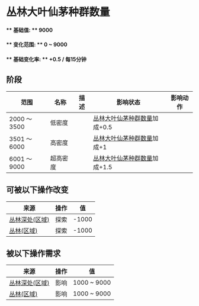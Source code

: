 # 丛林大叶仙茅种群数量  
#### ** 基础值: ** 9000   
#### ** 变化范围: ** 0 ~ 9000  
#### ** 基础变化率: ** +0.5 / 每15分钟  
## 阶段  
范围  |  名称  |  描述  |  影响状态  |  影响动作  
----  |  ----  |  ----  |  ----  |  ----  
2000 ～ 3500  |  低密度  |    |  [丛林大叶仙茅种群数量](WeevilLily_JunglePop.md)加成+0.5  |    
3501 ～ 6000  |  高密度  |    |  [丛林大叶仙茅种群数量](WeevilLily_JunglePop.md)加成+1  |    
6001 ～ 9000  |  超高密度  |    |  [丛林大叶仙茅种群数量](WeevilLily_JunglePop.md)加成+1.5  |    
## 可被以下操作改变  
来源  |  操作  |  值  
----  |  ----  |  ----  
[丛林深处(区域)](DeepJungle.md)  |  探索  |  -1000  
[丛林(区域)](Jungle.md)  |  探索  |  -1000  
## 被以下操作需求  
来源  |  操作  |  值  
----  |  ----  |  ----  
[丛林深处(区域)](DeepJungle.md)  |  影响  |  1000 ~ 9000  
[丛林(区域)](Jungle.md)  |  影响  |  1000 ~ 9000  
